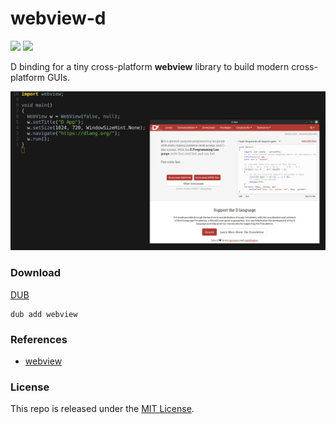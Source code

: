 # webview-d

[![](https://img.shields.io/github/v/tag/thechampagne/webview-d?label=version)](https://github.com/thechampagne/webview-d/releases/latest) [![](https://img.shields.io/github/license/thechampagne/webview-d)](https://github.com/thechampagne/webview-d/blob/main/LICENSE)

D binding for a tiny cross-platform **webview** library to build modern cross-platform GUIs.

<p align="center">
<img src="https://raw.githubusercontent.com/thechampagne/webview-d/main/.github/assets/screenshot.png"/>
</p>

### Download
[DUB](https://code.dlang.org/packages/webview/)

```
dub add webview
```

### References
 - [webview](https://github.com/webview/webview)

### License

This repo is released under the [MIT License](https://github.com/thechampagne/webview-d/blob/main/LICENSE).
